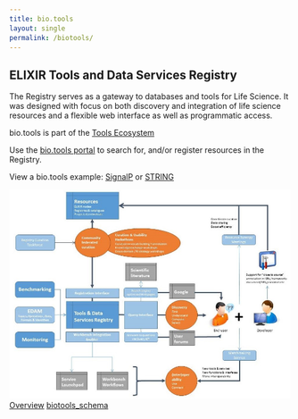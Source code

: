 ```yaml
---
title: bio.tools
layout: single
permalink: /biotools/
---
```

## ELIXIR Tools and Data Services Registry

The Registry serves as a gateway to databases and tools for Life Science. It was designed with focus on both
discovery and integration of life science resources and a flexible web interface as well as programmatic access.

bio.tools is part of the [Tools Ecosystem](https://elixir-europe.org/internal-projects/commissioned-services/tools-platform-ecosystem)

Use the [bio.tools portal](https://bio.tools/) to search for, and/or register resources in the Registry.

View a bio.tools example: [SignalP](https://bio.tools/signalp) or [STRING](https://bio.tools/string)

![Registry workflow](biotools_workflow.png)
[Overview](biotools_overview.png)
[biotools_schema](biotools_schema.jpeg)

